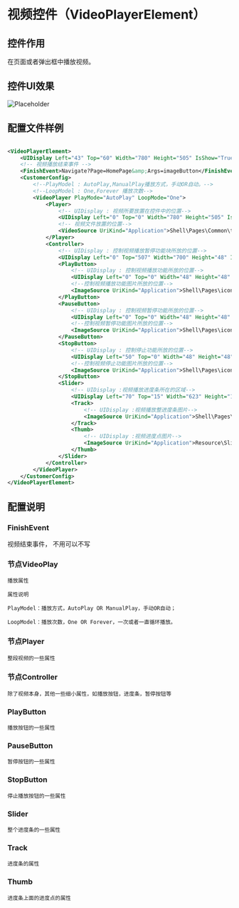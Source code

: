 # 视频控件（VideoPlayerElement）

## 控件作用

在页面或者弹出框中播放视频。

## 控件UI效果

![Placeholder](../../images/VideoPlayerElement.png)

## 配置文件样例

```xml

<VideoPlayerElement>
    <UIDisplay Left="43" Top="60" Width="780" Height="505" IsShow="True"  ZIndex="2" UsePercent="False"/>
    <!-- 视频播放结束事件 -->
    <FinishEvent>Navigate?Page=HomePage&amp;Args=imageButton</FinishEvent>
    <CustomerConfig>
        <!--PlayModel : AutoPlay,ManualPlay播放方式，手动OR自动。-->
        <!--LoopModel : One,Forever 播放次数-->
        <VideoPlayer PlayMode="AutoPlay" LoopMode="One">
            <Player>
                <!-- UIDisplay : 视频所要放置在控件中的位置-->
                <UIDisplay Left="0" Top="0" Width="780" Height="505" IsShow="True"  ZIndex="1" UsePercent="False"/>
                <!-- 视频文件放置的位置-->
                <VideoSource UriKind="Application">Shell\Pages\Common\test.wmv</VideoSource>
            </Player>
            <Controller>
                <!-- UIDisplay : 控制视频播放暂停功能块所放的位置-->
                <UIDisplay Left="0" Top="507" Width="700" Height="48" IsShow="True"  ZIndex="1" UsePercent="False"/>
                <PlayButton>
                    <!-- UIDisplay : 控制视频播放功能所放的位置-->
                    <UIDisplay Left="0" Top="0" Width="48" Height="48" IsShow="True"  ZIndex="1" UsePercent="False"/>
                    <!--控制视频播放功能图片所放的位置-->
                    <ImageSource UriKind="Application">Shell\Pages\icon-Play.png</ImageSource>
                </PlayButton>
                <PauseButton>
                    <!-- UIDisplay : 控制视频暂停功能所放的位置-->
                    <UIDisplay Left="0" Top="0" Width="48" Height="48" IsShow="True"  ZIndex="1" UsePercent="False"/>
                    <!--控制视频暂停功能图片所放的位置-->
                    <ImageSource UriKind="Application">Shell\Pages\icon-Pause.png</ImageSource>
                </PauseButton>
                <StopButton>
                    <!-- UIDisplay : 控制停止功能所放的位置-->
                    <UIDisplay Left="50" Top="0" Width="48" Height="48" IsShow="False"  ZIndex="1" UsePercent="False"/>
                    <!--控制视频停止功能图片所放的位置-->
                    <ImageSource UriKind="Application">Shell\Pages\icon-Stop.png</ImageSource>
                </StopButton>
                <Slider>
                    <!-- UIDisplay :视频播放进度条所在的区域-->
                    <UIDisplay Left="70" Top="15" Width="623" Height="16" IsShow="True"  ZIndex="1" UsePercent="False"/>
                    <Track>
                        <!-- UIDisplay :视频播放整进度条图片-->
                        <ImageSource UriKind="Application">Shell\Pages\SliderMid.png</ImageSource>
                    </Track>
                    <Thumb>
                        <!-- UIDisplay :视频进度点图片-->
                        <ImageSource UriKind="Application">Resource\SliderMid.png</ImageSource>
                    </Thumb>
                </Slider>
            </Controller>
        </VideoPlayer>
    </CustomerConfig>
</VideoPlayerElement>

```
## 配置说明

### FinishEvent
视频结束事件， 不用可以不写

### 节点VideoPlay

    播放属性

    属性说明

    PlayModel：播放方式，AutoPlay OR ManualPlay，手动OR自动；

    LoopModel：播放次数，One OR Forever，一次或者一直循环播放。

### 节点Player

    整段视频的一些属性

### 节点Controller

    除了视频本身，其他一些细小属性，如播放按钮，进度条，暂停按钮等

### PlayButton

    播放按钮的一些属性

### PauseButton

    暂停按钮的一些属性

### StopButton

    停止播放按钮的一些属性

### Slider

    整个进度条的一些属性

### Track

    进度条的属性

### Thumb

    进度条上面的进度点的属性
